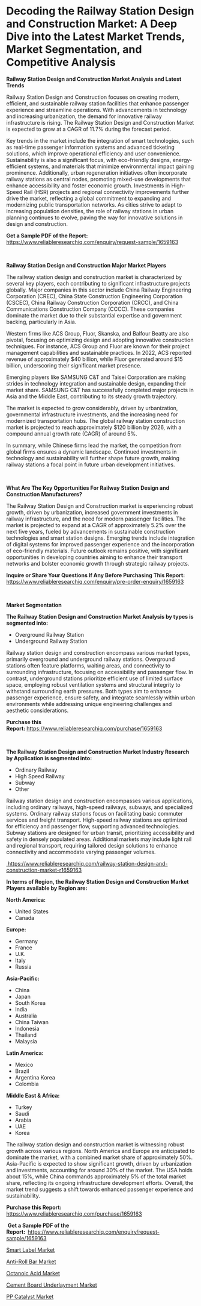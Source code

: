 <p><h1>Decoding the Railway Station Design and Construction Market: A Deep Dive into the Latest Market Trends, Market Segmentation, and Competitive Analysis</h1></p><p><strong>Railway Station Design and Construction Market Analysis and Latest Trends</strong></p>
<p><p>Railway Station Design and Construction focuses on creating modern, efficient, and sustainable railway station facilities that enhance passenger experience and streamline operations. With advancements in technology and increasing urbanization, the demand for innovative railway infrastructure is rising. The Railway Station Design and Construction Market is expected to grow at a CAGR of 11.7% during the forecast period. </p><p>Key trends in the market include the integration of smart technologies, such as real-time passenger information systems and advanced ticketing solutions, which improve operational efficiency and user convenience. Sustainability is also a significant focus, with eco-friendly designs, energy-efficient systems, and materials that minimize environmental impact gaining prominence. Additionally, urban regeneration initiatives often incorporate railway stations as central nodes, promoting mixed-use developments that enhance accessibility and foster economic growth. Investments in High-Speed Rail (HSR) projects and regional connectivity improvements further drive the market, reflecting a global commitment to expanding and modernizing public transportation networks. As cities strive to adapt to increasing population densities, the role of railway stations in urban planning continues to evolve, paving the way for innovative solutions in design and construction.</p></p>
<p><strong>Get a Sample PDF of the Report:&nbsp;</strong> <a href="https://www.reliableresearchiq.com/enquiry/request-sample/1659163?utm_campaign=1141&utm_medium=2&utm_source=Github&utm_content=ia&utm_term=09122024&utm_id=railway-station-design-and-construction">https://www.reliableresearchiq.com/enquiry/request-sample/1659163</a></p>
<p>&nbsp;</p>
<p><strong>Railway Station Design and Construction Major Market Players</strong></p>
<p><p>The railway station design and construction market is characterized by several key players, each contributing to significant infrastructure projects globally. Major companies in this sector include China Railway Engineering Corporation (CREC), China State Construction Engineering Corporation (CSCEC), China Railway Construction Corporation (CRCC), and China Communications Construction Company (CCCC). These companies dominate the market due to their substantial expertise and government backing, particularly in Asia.</p><p>Western firms like ACS Group, Fluor, Skanska, and Balfour Beatty are also pivotal, focusing on optimizing design and adopting innovative construction techniques. For instance, ACS Group and Fluor are known for their project management capabilities and sustainable practices. In 2022, ACS reported revenue of approximately $40 billion, while Fluor generated around $15 billion, underscoring their significant market presence.</p><p>Emerging players like SAMSUNG C&T and Taisei Corporation are making strides in technology integration and sustainable design, expanding their market share. SAMSUNG C&T has successfully completed major projects in Asia and the Middle East, contributing to its steady growth trajectory.</p><p>The market is expected to grow considerably, driven by urbanization, governmental infrastructure investments, and the increasing need for modernized transportation hubs. The global railway station construction market is projected to reach approximately $120 billion by 2026, with a compound annual growth rate (CAGR) of around 5%.</p><p>In summary, while Chinese firms lead the market, the competition from global firms ensures a dynamic landscape. Continued investments in technology and sustainability will further shape future growth, making railway stations a focal point in future urban development initiatives.</p></p>
<p>&nbsp;</p>
<p><strong>What Are The Key Opportunities For Railway Station Design and Construction Manufacturers?</strong></p>
<p><p>The Railway Station Design and Construction market is experiencing robust growth, driven by urbanization, increased government investments in railway infrastructure, and the need for modern passenger facilities. The market is projected to expand at a CAGR of approximately 5.2% over the next five years, fueled by advancements in sustainable construction technologies and smart station designs. Emerging trends include integration of digital systems for improved passenger experience and the incorporation of eco-friendly materials. Future outlook remains positive, with significant opportunities in developing countries aiming to enhance their transport networks and bolster economic growth through strategic railway projects.</p></p>
<p><strong>Inquire or Share Your Questions If Any Before Purchasing This Report:</strong> <a href="https://www.reliableresearchiq.com/enquiry/pre-order-enquiry/1659163?utm_campaign=1141&utm_medium=2&utm_source=Github&utm_content=ia&utm_term=09122024&utm_id=railway-station-design-and-construction">https://www.reliableresearchiq.com/enquiry/pre-order-enquiry/1659163</a></p>
<p>&nbsp;</p>
<p><strong>Market Segmentation</strong></p>
<p><strong>The Railway Station Design and Construction Market Analysis by types is segmented into:</strong></p>
<p><ul><li>Overground Railway Station</li><li>Underground Railway Station</li></ul></p>
<p><p>Railway station design and construction encompass various market types, primarily overground and underground railway stations. Overground stations often feature platforms, waiting areas, and connectivity to surrounding infrastructure, focusing on accessibility and passenger flow. In contrast, underground stations prioritize efficient use of limited surface space, employing robust ventilation systems and structural integrity to withstand surrounding earth pressures. Both types aim to enhance passenger experience, ensure safety, and integrate seamlessly within urban environments while addressing unique engineering challenges and aesthetic considerations.</p></p>
<p><strong>Purchase this Report:&nbsp;</strong><a href="https://www.reliableresearchiq.com/purchase/1659163?utm_campaign=1141&utm_medium=2&utm_source=Github&utm_content=ia&utm_term=09122024&utm_id=railway-station-design-and-construction">https://www.reliableresearchiq.com/purchase/1659163</a></p>
<p>&nbsp;</p>
<p><strong>The Railway Station Design and Construction Market Industry Research by Application is segmented into:</strong></p>
<p><ul><li>Ordinary Railway</li><li>High Speed Railway</li><li>Subway</li><li>Other</li></ul></p>
<p><p>Railway station design and construction encompasses various applications, including ordinary railways, high-speed railways, subways, and specialized systems. Ordinary railway stations focus on facilitating basic commuter services and freight transport. High-speed railway stations are optimized for efficiency and passenger flow, supporting advanced technologies. Subway stations are designed for urban transit, prioritizing accessibility and safety in densely populated areas. Additional markets may include light rail and regional transport, requiring tailored design solutions to enhance connectivity and accommodate varying passenger volumes.</p></p>
<p><a href="https://www.reliableresearchiq.com/railway-station-design-and-construction-market-r1659163?utm_campaign=1141&utm_medium=2&utm_source=Github&utm_content=ia&utm_term=09122024&utm_id=railway-station-design-and-construction">&nbsp;https://www.reliableresearchiq.com/railway-station-design-and-construction-market-r1659163</a></p>
<p><strong>In terms of Region, the Railway Station Design and Construction Market Players available by Region are:</strong></p>
<p>
    <p> <strong> North America: </strong>
        <ul>
            <li>United States</li>
            <li>Canada</li>
        </ul>
        </p> 
    <p> <strong> Europe: </strong>
        <ul>
            <li>Germany</li>
            <li>France</li>
            <li>U.K.</li>
            <li>Italy</li>
            <li>Russia</li>
        </ul>
        </p> 
    <p> <strong> Asia-Pacific: </strong>
        <ul>
            <li>China</li>
            <li>Japan</li>
            <li>South Korea</li>
            <li>India</li>
            <li>Australia</li>
            <li>China Taiwan</li>
            <li>Indonesia</li>
            <li>Thailand</li>
            <li>Malaysia</li>
        </ul>
        </p> 
    <p> <strong> Latin America: </strong>
        <ul>
            <li>Mexico</li>
            <li>Brazil</li>
            <li>Argentina Korea</li>
            <li>Colombia</li>
        </ul>
        </p> 
    <p> <strong> Middle East & Africa: </strong>
        <ul>
            <li>Turkey</li>
            <li>Saudi</li>
            <li>Arabia</li>
            <li>UAE</li>
            <li>Korea</li>
        </ul>
    </p>
    </p>
<p><p>The railway station design and construction market is witnessing robust growth across various regions. North America and Europe are anticipated to dominate the market, with a combined market share of approximately 50%. Asia-Pacific is expected to show significant growth, driven by urbanization and investments, accounting for around 30% of the market. The USA holds about 15%, while China commands approximately 5% of the total market share, reflecting its ongoing infrastructure development efforts. Overall, the market trend suggests a shift towards enhanced passenger experience and sustainability.</p></p>
<p><strong>Purchase this Report: </strong><a href="https://www.reliableresearchiq.com/purchase/1659163?utm_campaign=1141&utm_medium=2&utm_source=Github&utm_content=ia&utm_term=09122024&utm_id=railway-station-design-and-construction">https://www.reliableresearchiq.com/purchase/1659163</a></p>
<p>&nbsp;<strong>Get a Sample PDF of the Report:&nbsp;&nbsp;</strong><a href="https://www.reliableresearchiq.com/enquiry/request-sample/1659163?utm_campaign=1141&utm_medium=2&utm_source=Github&utm_content=ia&utm_term=09122024&utm_id=railway-station-design-and-construction">https://www.reliableresearchiq.com/enquiry/request-sample/1659163</a></p>
<p><strong></strong></p>
<p><p><a href="https://www.linkedin.com/pulse/th-score-market-0ptye?utm_campaign=1141&utm_medium=2&utm_source=Github&utm_content=ia&utm_term=09122024&utm_id=railway-station-design-and-construction">Smart Label Market</a></p><p><a href="https://www.linkedin.com/pulse/thorough-examination-global-anti-roll-bar-market-size-focus-egaxe?utm_campaign=1141&utm_medium=2&utm_source=Github&utm_content=ia&utm_term=09122024&utm_id=railway-station-design-and-construction">Anti-Roll Bar Market</a></p><p><a href="https://www.linkedin.com/pulse/th-score-market-0ptye?utm_campaign=1141&utm_medium=2&utm_source=Github&utm_content=ia&utm_term=09122024&utm_id=railway-station-design-and-construction">Octanoic Acid Market</a></p><p><a href="https://www.linkedin.com/pulse/th-score-market-0ptye?utm_campaign=1141&utm_medium=2&utm_source=Github&utm_content=ia&utm_term=09122024&utm_id=railway-station-design-and-construction">Cement Board Underlayment Market</a></p><p><a href="https://www.linkedin.com/pulse/th-score-market-0ptye?utm_campaign=1141&utm_medium=2&utm_source=Github&utm_content=ia&utm_term=09122024&utm_id=railway-station-design-and-construction">PP Catalyst Market</a></p></p>